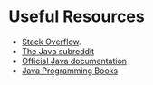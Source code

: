 # Useful Resources

- [Stack Overflow](http://stackoverflow.com/questions/tagged/java).
- [The Java subreddit](https://www.reddit.com/r/java)
- [Official Java documentation](https://docs.oracle.com/en/java/javase/11/docs/api/index.html)
- [Java Programming Books](https://github.com/EbookFoundation/free-programming-books/blob/main/books/free-programming-books-langs.md#java)
